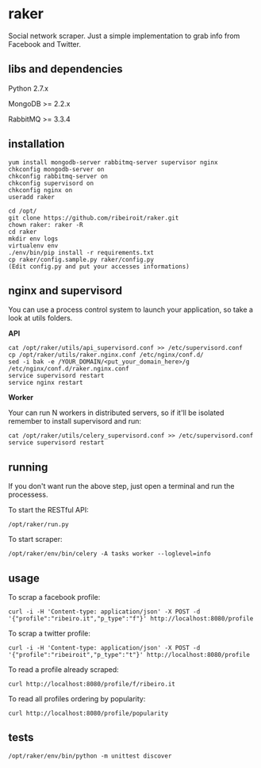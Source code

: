 raker
=====

Social network scraper. Just a simple implementation to grab info from Facebook and Twitter.

libs and dependencies
---------------------

Python 2.7.x

MongoDB >= 2.2.x

RabbitMQ >= 3.3.4 

installation
------------
	
	yum install mongodb-server rabbitmq-server supervisor nginx
	chkconfig mongodb-server on
	chkconfig rabbitmq-server on
	chkconfig supervisord on
	chkconfig nginx on
	useradd raker

	cd /opt/
	git clone https://github.com/ribeiroit/raker.git
	chown raker: raker -R
	cd raker
	mkdir env logs
	virtualenv env
	./env/bin/pip install -r requirements.txt
	cp raker/config.sample.py raker/config.py
	(Edit config.py and put your accesses informations)

nginx and supervisord
---------------------

You can use a process control system to launch your application, so take a look at utils folders.

**API**

	cat /opt/raker/utils/api_supervisord.conf >> /etc/supervisord.conf
	cp /opt/raker/utils/raker.nginx.conf /etc/nginx/conf.d/
	sed -i bak -e /YOUR_DOMAIN/<put_your_domain_here>/g /etc/nginx/conf.d/raker.nginx.conf
	service supervisord restart
	service nginx restart

**Worker**

Your can run N workers in distributed servers, so if it'll be isolated remember to install supervisord and run:

	cat /opt/raker/utils/celery_supervisord.conf >> /etc/supervisord.conf
	service supervisord restart

running
-------

If you don't want run the above step, just open a terminal and run the processess.

To start the RESTful API:

	/opt/raker/run.py

To start scraper:

	/opt/raker/env/bin/celery -A tasks worker --loglevel=info

usage
-----

To scrap a facebook profile:

	curl -i -H 'Content-type: application/json' -X POST -d '{"profile":"ribeiro.it","p_type":"f"}' http://localhost:8080/profile

To scrap a twitter profile:
	
	curl -i -H 'Content-type: application/json' -X POST -d '{"profile":"ribeiroit","p_type":"t"}' http://localhost:8080/profile

To read a profile already scraped:

	curl http://localhost:8080/profile/f/ribeiro.it

To read all profiles ordering by popularity:

	curl http://localhost:8080/profile/popularity

tests
------

	/opt/raker/env/bin/python -m unittest discover
